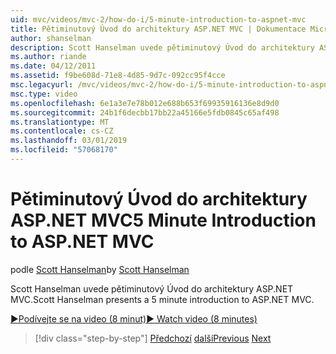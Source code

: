 ```yaml
---
uid: mvc/videos/mvc-2/how-do-i/5-minute-introduction-to-aspnet-mvc
title: Pětiminutový Úvod do architektury ASP.NET MVC | Dokumentace Microsoftu
author: shanselman
description: Scott Hanselman uvede pětiminutový Úvod do architektury ASP.NET MVC.
ms.author: riande
ms.date: 04/12/2011
ms.assetid: f9be608d-71e8-4d85-9d7c-092cc95f4cce
msc.legacyurl: /mvc/videos/mvc-2/how-do-i/5-minute-introduction-to-aspnet-mvc
msc.type: video
ms.openlocfilehash: 6e1a3e7e78b012e688b653f69935916136e8d9d0
ms.sourcegitcommit: 24b1f6decbb17bb22a45166e5fdb0845c65af498
ms.translationtype: MT
ms.contentlocale: cs-CZ
ms.lasthandoff: 03/01/2019
ms.locfileid: "57068170"
---
```

<a name="5-minute-introduction-to-aspnet-mvc"></a><span data-ttu-id="f4034-103">Pětiminutový Úvod do architektury ASP.NET MVC</span><span class="sxs-lookup"><span data-stu-id="f4034-103">5 Minute Introduction to ASP.NET MVC</span></span>
====================
<span data-ttu-id="f4034-104">podle [Scott Hanselman](https://github.com/shanselman)</span><span class="sxs-lookup"><span data-stu-id="f4034-104">by [Scott Hanselman](https://github.com/shanselman)</span></span>

<span data-ttu-id="f4034-105">Scott Hanselman uvede pětiminutový Úvod do architektury ASP.NET MVC.</span><span class="sxs-lookup"><span data-stu-id="f4034-105">Scott Hanselman presents a 5 minute introduction to ASP.NET MVC.</span></span>

[<span data-ttu-id="f4034-106">&#9654;Podívejte se na video (8 minut)</span><span class="sxs-lookup"><span data-stu-id="f4034-106">&#9654; Watch video (8 minutes)</span></span>](https://channel9.msdn.com/Blogs/ASP-NET-Site-Videos/5-minute-introduction-to-aspnet-mvc)

> [!div class="step-by-step"]
> <span data-ttu-id="f4034-107">[Předchozí](aspnet-mvc-2-render-action.md)
> [další](how-to-best-learn-asp-net-mvc.md)</span><span class="sxs-lookup"><span data-stu-id="f4034-107">[Previous](aspnet-mvc-2-render-action.md)
[Next](how-to-best-learn-asp-net-mvc.md)</span></span>
